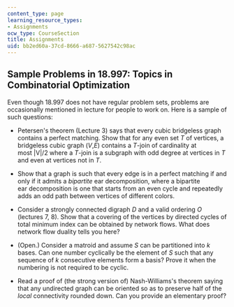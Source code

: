 ```yaml
---
content_type: page
learning_resource_types:
- Assignments
ocw_type: CourseSection
title: Assignments
uid: bb2ed60a-37cd-8666-a687-5627542c98ac
---
```


Sample Problems in 18.997: Topics in Combinatorial Optimization
---------------------------------------------------------------

Even though 18.997 does not have regular problem sets, problems are occasionally mentioned in lecture for people to work on. Here is a sample of such questions:

*   Petersen's theorem (Lecture 3) says that every cubic bridgeless graph contains a perfect matching. Show that for any even set _T_ of vertices, a bridgeless cubic graph (_V_,_E_) contains a _T_\-join of cardinality at most |V|/2 where a _T_\-join is a subgraph with odd degree at vertices in _T_ and even at vertices not in _T_.  
      
    
*   Show that a graph is such that every edge is in a perfect matching if and only if it admits a _bipartite_ ear decomposition, where a bipartite ear decomposition is one that starts from an even cycle and repeatedly adds an odd path between vertices of different colors.  
      
    
*   Consider a strongly connected digraph _D_ and a valid ordering _O_ (lectures 7, 8). Show that a covering of the vertices by directed cycles of total minimum index can be obtained by network flows. What does network flow duality tells you here?  
      
    
*   (Open.) Consider a matroid and assume _S_ can be partitioned into _k_ bases. Can one number cyclically be the element of _S_ such that any sequence of _k_ consecutive elements form a basis? Prove it when the numbering is not required to be cyclic.  
      
    
*   Read a proof of (the strong version of) Nash-Williams's theorem saying that any undirected graph can be oriented so as to preserve half of the _local_ connectivity rounded down. Can you provide an elementary proof?